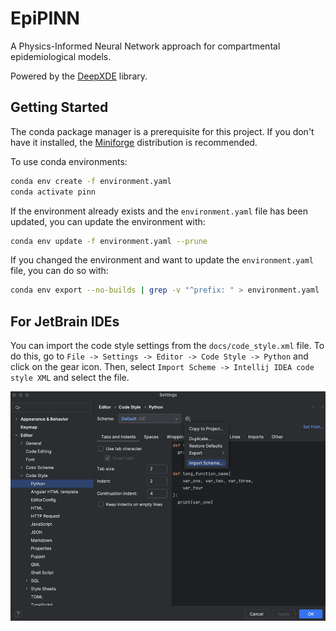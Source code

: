 # EpiPINN

A Physics-Informed Neural Network approach for compartmental epidemiological models.

Powered by the [DeepXDE](https://deepxde.readthedocs.io/en/stable/) library.

## Getting Started

The conda package manager is a prerequisite for this project. If you don't have
it installed, the [Miniforge](https://github.com/conda-forge/miniforge)
distribution is recommended.

To use conda environments:

```bash
conda env create -f environment.yaml
conda activate pinn
```

If the environment already exists and the `environment.yaml` file has been
updated, you can update the environment with:

```bash
conda env update -f environment.yaml --prune
```

If you changed the environment and want to update the `environment.yaml` file,
you can do so with:

```bash
conda env export --no-builds | grep -v "^prefix: " > environment.yaml
```

## For JetBrain IDEs

You can import the code style settings from the `docs/code_style.xml` file. To do
this, go to `File -> Settings -> Editor -> Code Style -> Python` and click on
the gear icon. Then, select `Import Scheme -> Intellij IDEA code style XML` and
select the file.

![import_example](docs/img.png)